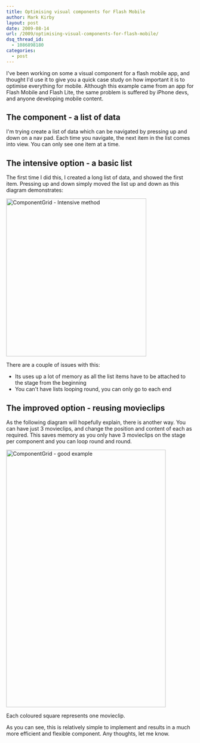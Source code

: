 ```yaml
---
title: Optimising visual components for Flash Mobile
author: Mark Kirby
layout: post
date: 2009-08-14
url: /2009/optimising-visual-components-for-flash-mobile/
dsq_thread_id:
  - 1086898180
categories:
  - post
---
```

I've been working on some a visual component for a flash mobile app, and thought I'd use it to give you a quick case study on how important it is to optimise everything for mobile. Although this example came from an app for Flash Mobile and Flash Lite, the same problem is suffered by iPhone devs, and anyone developing mobile content.

## The component - a list of data

I'm trying create a list of data which can be navigated by pressing up and down on a nav pad. Each time you navigate, the next item in the list comes into view. You can only see one item at a time.

## The intensive option - a basic list

The first time I did this, I created a long list of data, and showed the first item. Pressing up and down simply moved the list up and down as this diagram demonstrates:

<img class="alignnone size-full wp-image-576" title="ComponentGrid - Intensive method" src="http://mark-kirby.co.uk/wp-content/uploads/2009/08/ComponentGrid-Intensive-method1.png" alt="ComponentGrid - Intensive method" width="375" height="423" />

There are a couple of issues with this:

  * Its uses up a lot of memory as all the list items have to be attached to the stage from the beginning
  * You can't have lists looping round, you can only go to each end

## The improved option - reusing movieclips

As the following diagram will hopefully explain, there is another way. You can have just 3 movieclips, and change the position and content of each as required. This saves memory as you only have 3 movieclips on the stage per component and you can loop round and round.

<img class="alignnone size-full wp-image-580" title="ComponentGrid - good example" src="http://mark-kirby.co.uk/wp-content/uploads/2009/08/ComponentGrid-good-example1.png" alt="ComponentGrid - good example" width="427" height="690" />

Each coloured square represents one movieclip.

As you can see, this is relatively simple to implement and results in a much more efficient and flexible component. Any thoughts, let me know.